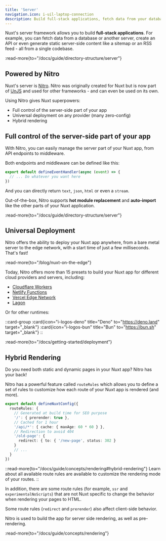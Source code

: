 ```yaml
---
title: 'Server'
navigation.icon: i-uil-laptop-connection
description: Build full-stack applications, fetch data from your database, create APIs, or even generate static server-side content like a sitemap or a RSS feed, from a single codebase.
---
```


Nuxt's server framework allows you to build **full-stack applications**. For example, you can fetch data from a database or another server, create an API or even generate static server-side content like a sitemap or an RSS feed - all from a single codebase.

:read-more{to="/docs/guide/directory-structure/server"}

## Powered by Nitro

Nuxt's server is [Nitro](https://github.com/unjs/nitro). Nitro was originally created for Nuxt but is now part of [UnJS](https://unjs.io/) and used for other frameworks - and can even be used on its own.

Using Nitro gives Nuxt superpowers:

- Full control of the server-side part of your app
- Universal deployment on any provider (many zero-config)
- Hybrid rendering

## Full control of the server-side part of your app

With Nitro, you can easily manage the server part of your Nuxt app, from API endpoints to middleware.

Both endpoints and middleware can be defined like this:

```ts [server/api/test.ts]
export default defineEventHandler(async (event) => {
  // ... Do whatever you want here
})
```

And you can directly return `text`, `json`, `html` or even a `stream`.

Out-of-the-box, Nitro supports **hot module replacement** and **auto-import** like the other parts of your Nuxt application.

:read-more{to="/docs/guide/directory-structure/server"}

## Universal Deployment

Nitro offers the ability to deploy your Nuxt app anywhere, from a bare metal server to the edge network, with a start time of just a few milliseconds. That's fast!

:read-more{to="/blog/nuxt-on-the-edge"}

Today, Nitro offers more than 15 presets to build your Nuxt app for different cloud providers and servers, including:

- [Cloudflare Workers](https://workers.cloudflare.com/)
- [Netlify Functions](https://www.netlify.com/products/functions/)
- [Vercel Edge Network](https://vercel.com/docs/edge-network/introduction)
- [Lagon](https://lagon.app/)

Or for other runtimes:

::card-group
  :card{icon="i-logos-deno" title="Deno" to="https://deno.land" target="_blank"}
  :card{icon="i-logos-bun" title="Bun" to="https://bun.sh" target="_blank"}
::

:read-more{to="/docs/getting-started/deployment"}

## Hybrid Rendering

Do you need both static and dynamic pages in your Nuxt app? Nitro has your back!

Nitro has a powerful feature called `routeRules` which allows you to define a set of rules to customize how each route of your Nuxt app is rendered (and more).

```ts [nuxt.config.ts]
export default defineNuxtConfig({
  routeRules: {
    // Generated at build time for SEO purpose
    '/': { prerender: true },
    // Cached for 1 hour
    '/api/*': { cache: { maxAge: 60 * 60 } },
    // Redirection to avoid 404
    '/old-page': {
      redirect: { to: { '/new-page', status: 302 }
    }
    // ...
  }
})
```

::read-more{to="/docs/guide/concepts/rendering#hybrid-rendering"}
Learn about all available route rules are available to customize the rendering mode of your routes.
::

In addition, there are some route rules (for example, `ssr` and `experimentalNoScripts`) that are not Nuxt specific to change the behavior when rendering your pages to HTML.

Some route rules (`redirect` and `prerender`) also affect client-side behavior.

Nitro is used to build the app for server side rendering, as well as pre-rendering.

:read-more{to="/docs/guide/concepts/rendering"}
